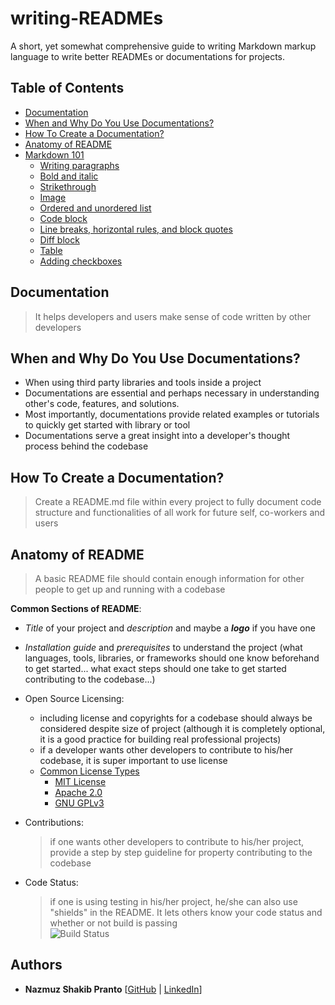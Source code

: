 # writing-READMEs

A short, yet somewhat comprehensive guide to writing Markdown markup language to write better READMEs or documentations for projects.

## Table of Contents
* [Documentation](https://github.com/npranto/writing-READMEs/blob/master/README.md#documentation)
* [When and Why Do You Use Documentations?](https://github.com/npranto/writing-READMEs/blob/master/README.md#when-and-why-do-you-use-documentations)
* [How To Create a Documentation?](https://github.com/npranto/writing-READMEs/blob/master/README.md#how-to-create-a-documentation)
* [Anatomy of README](https://github.com/npranto/writing-READMEs/blob/master/README.md#anatomy-of-readme)
* [Markdown 101](https://github.com/npranto/writing-READMEs/blob/master/markdown-101.md)
    * [Writing paragraphs](https://github.com/npranto/writing-READMEs/blob/master/markdown-101.md#writing-paragraphs)
    * [Bold and italic](https://github.com/npranto/writing-READMEs/blob/master/markdown-101.md#bold-and-italic)
    * [Strikethrough](https://github.com/npranto/writing-READMEs/blob/master/markdown-101.md#strikethrough)
    * [Image](https://github.com/npranto/writing-READMEs/blob/master/markdown-101.md#image)
    * [Ordered and unordered list](https://github.com/npranto/writing-READMEs/blob/master/markdown-101.md#ordered-and-unordered-list)
    * [Code block](https://github.com/npranto/writing-READMEs/blob/master/markdown-101.md#code-block) 
    * [Line breaks, horizontal rules, and block quotes](https://github.com/npranto/writing-READMEs/blob/master/markdown-101.md#line-breaks-horizontal-rules-and-block-quotes) 
    * [Diff block](https://github.com/npranto/writing-READMEs/blob/master/markdown-101.md#diff-block) 
    * [Table](https://github.com/npranto/writing-READMEs/blob/master/markdown-101.md#table) 
    * [Adding checkboxes](https://github.com/npranto/writing-READMEs/blob/master/markdown-101.md#adding-checkboxes)  

## Documentation  
> It helps developers and users make sense of code written by other developers

## When and Why Do You Use Documentations?
* When using third party libraries and tools inside a project
* Documentations are essential and perhaps necessary in understanding other's code, features, and solutions.
* Most importantly, documentations provide related examples or tutorials to quickly get started with library or tool
* Documentations serve a great insight into a developer's thought process behind the codebase

## How To Create a Documentation?
> Create a README.md file within every project to fully document code structure and functionalities of all work for future self, co-workers and users

## Anatomy of README
> A basic README file should contain enough information for other people to get up and running with a codebase

**Common Sections of README**:
* _Title_ of your project and _description_ and maybe a _**logo**_ if you have one
* _Installation guide_ and _prerequisites_ to understand the project (what languages, tools, libraries, or frameworks should one know beforehand to get started... what exact steps should one take to get started contributing to the codebase...)
* Open Source Licensing:
    * including license and copyrights for a codebase should always be considered despite size of project (although it is completely optional, it is a good practice for building real professional projects)
    * if a developer wants other developers to contribute to his/her codebase, it is super important to use license
    * [Common License Types](https://choosealicense.com/)
        * [MIT License](https://choosealicense.com/licenses/mit/)
        * [Apache 2.0](https://choosealicense.com/licenses/apache-2.0/)
        * [GNU GPLv3](https://choosealicense.com/licenses/gpl-3.0/)
* Contributions:
    > if one wants other developers to contribute to his/her project, provide a step by step guideline for property contributing to the codebase

* Code Status:
    > if one is using testing in his/her project, he/she can also use "shields" in the README. It lets others know your code status and whether or not build is passing   
    ![Build Status](https://travis-ci.org/travis-ci/travis-web.svg?branch=master)

    
## Authors
* **Nazmuz Shakib Pranto** [[GitHub](https://github.com/npranto) | [LinkedIn](https://www.linkedin.com/in/npranto/)]
